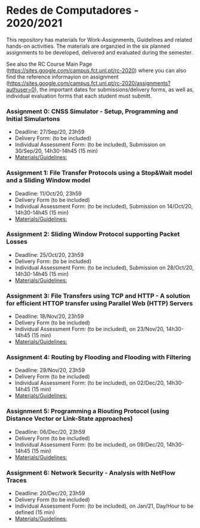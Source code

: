 # Redes de Computadores - 2020/2021

This repository has materials for Work-Assignments, Guidelines and related hands-on activities.
The materials are organzied in the six planned assignments to be developed, delivered and
evaluated during the semester.

See also the RC Course Main Page (https://sites.google.com/campus.fct.unl.pt/rc-2020) where you can
also find the reference informayion on assignment (https://sites.google.com/campus.fct.unl.pt/rc-2020/assignments?authuser=0),
the important dates for submissions/delivery forms, as well as, individual evaluation forms that each student must submitt.

### Assignment 0: CNSS Simulator - Setup, Programming and Initial Simulartons
  - Deadline: 27/Sep/20, 23h59
  - Delivery Form: (to be included)
  - Individual Assessment Form: (to be included), Submission on 30/Sep/20, 14h30-14h45 (15 min)
  - [Materials/Guidelines: ](assignment-0/README.md) 

### Assignment 1: File Transfer Protocols using a Stop&Wait model and a Sliding Window model
  - Deadline: 11/Oct/20, 23h59
  - Delivery Form (to be included)
  - Individual Assessment Form: (to be included), Submission on 14/Oct/20, 14h30-14h45 (15 min)
  - [Materials/Guidelines: ](assignment-1/README.md) 
  
### Assignment 2: Sliding Window Protocol supporting Packet Losses
  - Deadline: 25/Oct/20, 23h59
  - Delivery Form: (to be included)
  - Individual Assessment Form: (to be included), Submission on 28/Oct/20, 14h30-14h45 (15 min)
  - [Materials/Guidelines: ](assignment-2/README.md) 
  
### Assignment 3: File Transfers using TCP and HTTP - A solution for efficient HTTOP transfer using Parallel Web (HTTP) Servers
  - Deadline: 18/Nov/20, 23h59
  - Delivery Form (to be included)
  - Individual Assessment Form: (to be included), on 23/Nov/20, 14h30-14h45 (15 min)
  - [Materials/Guidelines: ](assignment-3/README.md) 
  
### Assignment 4: Routing by Flooding and Flooding with Filtering
  - Deadline: 29/Nov/20, 23h59
  - Delivery Form (to be included)
  - Individual Assessment Form: (to be included), on 02/Dec/20, 14h30-14h45 (15 min)
  - [Materials/Guidelines: ](assignment-4/README.md) 
  
### Assignment 5: Programming a Riouting Protocol (using Distance Vector or Link-State approaches)
  - Deadline: 06/Dec/20, 23h59
  - Delivery Form (to be included)
  - Individual Assessment Form: (to be included), on 09/Dec/20, 14h30-14h45 (15 min)
  - [Materials/Guidelines: ](assignment-5/README.md) 
 
### Assignment 6: Network Security - Analysis with NetFlow Traces
  - Deadline: 20/Dec/20, 23h59
  - Delivery Form (to be included)
  - Individual Assessment Form: (to be included), on Jan/21, Day/Hour to be defined (15 min)
  - [Materials/Guidelines: ](assignment-6/README.md) 



